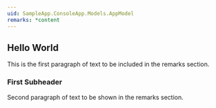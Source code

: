 ```yaml
---
uid: SampleApp.ConsoleApp.Models.AppModel
remarks: *content
---
```

## Hello World
This is the first paragraph of text to be included in the remarks section. 

### First Subheader
Second paragraph of text to be shown in the remarks section. 
